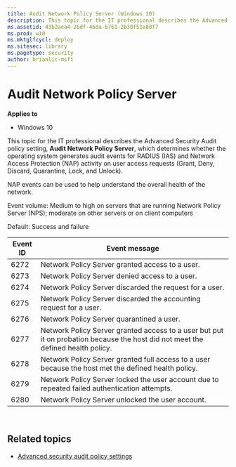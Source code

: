 ```yaml
---
title: Audit Network Policy Server (Windows 10)
description: This topic for the IT professional describes the Advanced Security Audit policy setting, Audit Network Policy Server, which determines whether the operating system generates audit events for RADIUS (IAS) and Network Access Protection (NAP) activity on user access requests (Grant, Deny, Discard, Quarantine, Lock, and Unlock).
ms.assetid: 43b2aea4-26df-46da-b761-2b30f51a80f7
ms.prod: w10
ms.mktglfcycl: deploy
ms.sitesec: library
ms.pagetype: security
author: brianlic-msft
---
```


# Audit Network Policy Server

**Applies to**
-   Windows 10

This topic for the IT professional describes the Advanced Security Audit policy setting, **Audit Network Policy Server**, which determines whether the operating system generates audit events for RADIUS (IAS) and Network Access Protection (NAP) activity on user access requests (Grant, Deny, Discard, Quarantine, Lock, and Unlock).

NAP events can be used to help understand the overall health of the network.

Event volume: Medium to high on servers that are running Network Policy Server (NPS); moderate on other servers or on client computers

Default: Success and failure

| Event ID | Event message |
| - | - |
| 6272 | Network Policy Server granted access to a user. | 
| 6273 | Network Policy Server denied access to a user. |
| 6274 | Network Policy Server discarded the request for a user. | 
| 6275 | Network Policy Server discarded the accounting request for a user. | 
| 6276 | Network Policy Server quarantined a user. |
| 6277 | Network Policy Server granted access to a user but put it on probation because the host did not meet the defined health policy. | 
| 6278 | Network Policy Server granted full access to a user because the host met the defined health policy. |
| 6279 | Network Policy Server locked the user account due to repeated failed authentication attempts. |
| 6280 | Network Policy Server unlocked the user account. |
 
## Related topics

- [Advanced security audit policy settings](advanced-security-audit-policy-settings.md)
 
 
